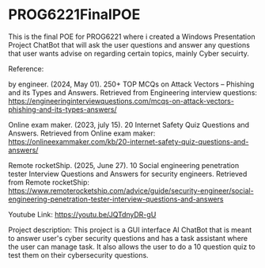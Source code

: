 # PROG6221FinalPOE
This is the final POE for PROG6221 where i created a Windows Presentation Project ChatBot that will ask the user questions and answer any questions that user wants advise on regarding certain topics, mainly Cyber secuirty.

Reference: 

by engineer. (2024, May 01). 250+ TOP MCQs on Attack Vectors – Phishing and its Types and Answers. Retrieved from Engineering interview questions: 
https://engineeringinterviewquestions.com/mcqs-on-attack-vectors-phishing-and-its-types-answers/

Online exam maker. (2023, july 15). 20 Internet Safety Quiz Questions and Answers. Retrieved from Online exam maker:
https://onlineexammaker.com/kb/20-internet-safety-quiz-questions-and-answers/

Remote rocketShip. (2025, June 27). 10 Social engineering penetration tester Interview Questions and Answers for security engineers. Retrieved from Remote rocketShip: 
https://www.remoterocketship.com/advice/guide/security-engineer/social-engineering-penetration-tester-interview-questions-and-answers

Youtube Link: https://youtu.be/JQTdnyDR-gU

Project description: This project is a GUI interface AI ChatBot that is meant to answer user's cyber security questions and has a task assistant where the user can 
manage task. It also allows the user to do a 10 question quiz to test them on their cybersecurity questions.